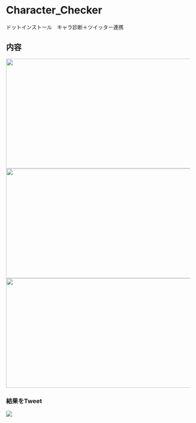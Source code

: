 # Character_Checker
ドットインストール　キャラ診断＋ツイッター連携

## 内容
<img src="https://user-images.githubusercontent.com/40752235/52682409-af9bfb80-2f82-11e9-929a-acf4be31c70d.png" width=570px; height=300px>
<img src="https://user-images.githubusercontent.com/40752235/52682413-b1fe5580-2f82-11e9-8186-639e8ab388e1.png" width=570px; height=300px>
<img src="https://user-images.githubusercontent.com/40752235/52682420-b591dc80-2f82-11e9-9eff-b16dd2dc2850.png" width=570px; height=300px>

### 結果をTweet
<img src="https://user-images.githubusercontent.com/40752235/52682415-b3c81900-2f82-11e9-96f1-23c5189f985a.png">
